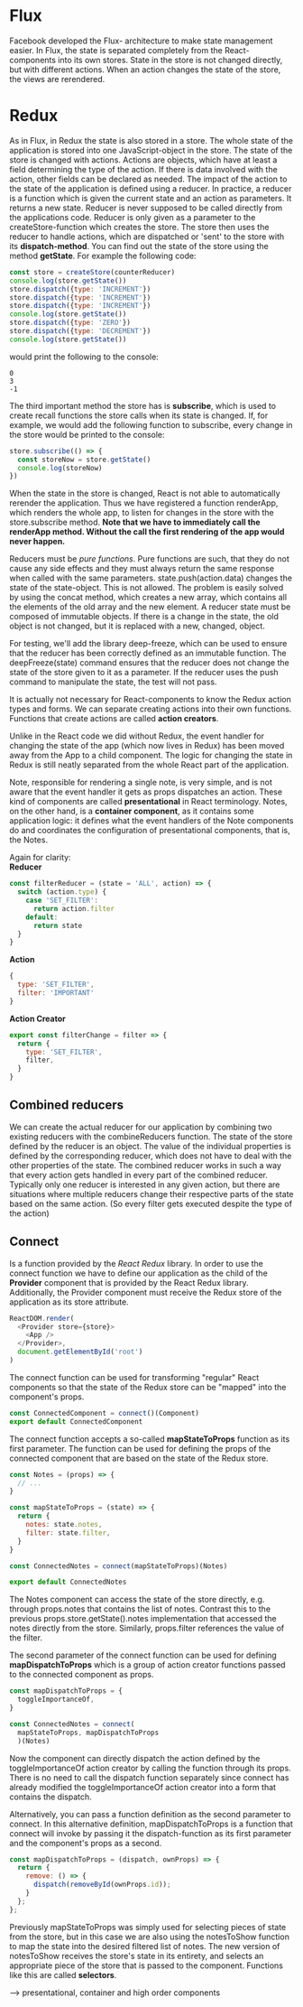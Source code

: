 # Flux
Facebook developed the Flux- architecture to make state management easier. In Flux, the state is separated completely from the React-components into its own stores. State in the store is not changed directly, but with different actions. When an action changes the state of the store, the views are rerendered.

# Redux
As in Flux, in Redux the state is also stored in a store. The whole state of the application is stored into one JavaScript-object in the store. The state of the store is changed with actions. Actions are objects, which have at least a field determining the type of the action. If there is data involved with the action, other fields can be declared as needed.
The impact of the action to the state of the application is defined using a reducer. In practice, a reducer is a function which is given the current state and an action as parameters. It returns a new state.
Reducer is never supposed to be called directly from the applications code. Reducer is only given as a parameter to the createStore-function which creates the store. The store then uses the reducer to handle actions, which are dispatched or 'sent' to the store with its **dispatch-method**. You can find out the state of the store using the method **getState**.
For example the following code: 
```JavaScript
const store = createStore(counterReducer)
console.log(store.getState())
store.dispatch({type: 'INCREMENT'})
store.dispatch({type: 'INCREMENT'})
store.dispatch({type: 'INCREMENT'})
console.log(store.getState())
store.dispatch({type: 'ZERO'})
store.dispatch({type: 'DECREMENT'})
console.log(store.getState())
```
would print the following to the console:
```
0
3
-1
```

The third important method the store has is **subscribe**, which is used to create recall functions the store calls when its state is changed. If, for example, we would add the following function to subscribe, every change in the store would be printed to the console:
```JavaScript
store.subscribe(() => {
  const storeNow = store.getState()
  console.log(storeNow)
})
```

When the state in the store is changed, React is not able to automatically rerender the application. Thus we have registered a function renderApp, which renders the whole app, to listen for changes in the store with the store.subscribe method. **Note that we have to immediately call the renderApp method. Without the call the first rendering of the app would never happen.**

Reducers must be *pure functions*. Pure functions are such, that they do not cause any side effects and they must always return the same response when called with the same parameters. state.push(action.data) changes the state of the state-object. This is not allowed. The problem is easily solved by using the concat method, which creates a new array, which contains all the elements of the old array and the new element.
A reducer state must be composed of immutable objects. If there is a change in the state, the old object is not changed, but it is replaced with a new, changed, object. 

For testing, we'll add the library deep-freeze, which can be used to ensure that the reducer has been correctly defined as an immutable function. The deepFreeze(state) command ensures that the reducer does not change the state of the store given to it as a parameter. If the reducer uses the push command to manipulate the state, the test will not pass.

It is actually not necessary for React-components to know the Redux action types and forms. We can separate creating actions into their own functions. Functions that create actions are called **action creators**.

Unlike in the React code we did without Redux, the event handler for changing the state of the app (which now lives in Redux) has been moved away from the App to a child component. The logic for changing the state in Redux is still neatly separated from the whole React part of the application. 

Note, responsible for rendering a single note, is very simple, and is not aware that the event handler it gets as props dispatches an action. These kind of components are called **presentational** in React terminology.
Notes, on the other hand, is a **container component**, as it contains some application logic: it defines what the event handlers of the Note components do and coordinates the configuration of presentational components, that is, the Notes.

Again for clarity:  
**Reducer**
```JavaScript
const filterReducer = (state = 'ALL', action) => {
  switch (action.type) {
    case 'SET_FILTER':
      return action.filter
    default:
      return state
  }
}
```
**Action**
```JavaScript
{
  type: 'SET_FILTER',
  filter: 'IMPORTANT'
}
```
**Action Creator**
```JavaScript
export const filterChange = filter => {
  return {
    type: 'SET_FILTER',
    filter,
  }
}
```

## Combined reducers
We can create the actual reducer for our application by combining two existing reducers with the combineReducers function. The state of the store defined by the reducer is an object. The value of the individual properties is defined by the corresponding reducer, which does not have to deal with the other properties of the state.
The combined reducer works in such a way that every action gets handled in every part of the combined reducer. Typically only one reducer is interested in any given action, but there are situations where multiple reducers change their respective parts of the state based on the same action. (So every filter gets executed despite the type of the action)

## Connect
Is a function provided by the *React Redux* library.
In order to use the connect function we have to define our application as the child of the **Provider** component that is provided by the React Redux library. Additionally, the Provider component must receive the Redux store of the application as its store attribute.
```JavaScript
ReactDOM.render(
  <Provider store={store}>
    <App />
  </Provider>,
  document.getElementById('root')
)
```

The connect function can be used for transforming "regular" React components so that the state of the Redux store can be "mapped" into the component's props.
```JavaScript
const ConnectedComponent = connect()(Component)
export default ConnectedComponent
```

The connect function accepts a so-called **mapStateToProps** function as its first parameter. The function can be used for defining the props of the connected component that are based on the state of the Redux store.
```JavaScript
const Notes = (props) => {
  // ...
}

const mapStateToProps = (state) => {
  return {
    notes: state.notes,
    filter: state.filter,
  }
}

const ConnectedNotes = connect(mapStateToProps)(Notes)

export default ConnectedNotes
```
The Notes component can access the state of the store directly, e.g. through props.notes that contains the list of notes. Contrast this to the previous props.store.getState().notes implementation that accessed the notes directly from the store. Similarly, props.filter references the value of the filter.

The second parameter of the connect function can be used for defining **mapDispatchToProps** which is a group of action creator functions passed to the connected component as props.
```JavaScript
const mapDispatchToProps = {
  toggleImportanceOf,
}

const ConnectedNotes = connect(
  mapStateToProps, mapDispatchToProps
  )(Notes)
```
Now the component can directly dispatch the action defined by the toggleImportanceOf action creator by calling the function through its props. There is no need to call the dispatch function separately since connect has already modified the toggleImportanceOf action creator into a form that contains the dispatch.

Alternatively, you can pass a function definition as the second parameter to connect. In this alternative definition, mapDispatchToProps is a function that connect will invoke by passing it the dispatch-function as its first parameter and the component's props as a second.
```JavaScript
const mapDispatchToProps = (dispatch, ownProps) => {
  return {
    remove: () => {
      dispatch(removeById(ownProps.id));
    }
  };
};
```

Previously mapStateToProps was simply used for selecting pieces of state from the store, but in this case we are also using the notesToShow function to map the state into the desired filtered list of notes. The new version of notesToShow receives the store's state in its entirety, and selects an appropriate piece of the store that is passed to the component. Functions like this are called **selectors**.

--> presentational, container and high order components